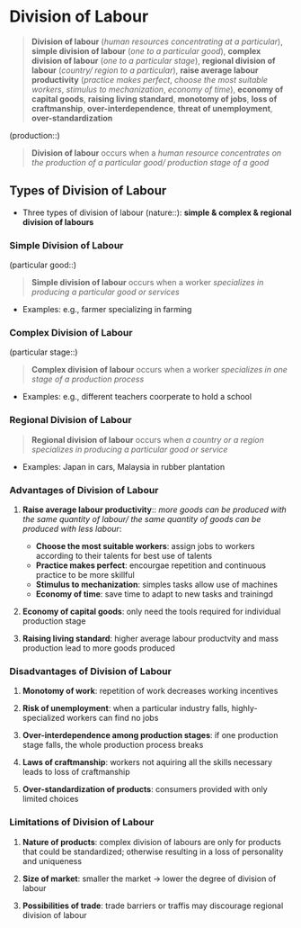 # Division of Labour

> **Division of labour** (*human resources concentrating at a particular*), **simple division of labour** (*one to a particular good*), **complex division of labour** (*one to a particular stage*), **regional division of labour** (*country/ region to a particular*), **raise average labour productivity** (*practice makes perfect*, *choose the most suitable workers*, *stimulus to mechanization*, *economy of time*), **economy of capital goods**, **raising living standard**, **monotomy of jobs**, **loss of craftmanship**, **over-interdependence**, **threat of unemployment**, **over-standardization**

(production::)
> **Division of labour** occurs when a *human resource concentrates on the production of a particular good/ production stage of a good*

## Types of Division of Labour

- Three types of division of labour (nature::): **simple & complex & regional division of labours**

### Simple Division of Labour

(particular good::)
> **Simple division of labour** occurs when a worker *specializes in producing a particular good or services*

- Examples: e.g., farmer specializing in farming

### Complex Division of Labour

(particular stage::)
> **Complex division of labour** occurs when a worker *specializes in one stage of a production process*

- Examples: e.g., different teachers coorperate to hold a school

### Regional Division of Labour

> **Regional division of labour** occurs when *a country or a region specializes in producing a particular good or service*

- Examples: Japan in cars, Malaysia in rubber plantation

### Advantages of Division of Labour

1. **Raise average labour productivity**:: *more goods can be produced with the same quantity of labour/ the same quantity of goods can be produced with less labour*:
   - **Choose the most suitable workers**: assign jobs to workers according to their talents for best use of talents
   - **Practice makes perfect**: encourgae repetition and continuous practice to be more skillful
   - **Stimulus to mechanization**: simples tasks allow use of machines
   - **Economy of time**: save time to adapt to new tasks and trainingd

2. **Economy of capital goods**: only need the tools required for individual production stage

3. **Raising living standard**: higher average labour productvity and mass production lead to more goods produced

### Disadvantages of Division of Labour

1. **Monotomy of work**: repetition of work decreases working incentives

2. **Risk of unemployment**: when a particular industry falls, highly-specialized workers can find no jobs

3. **Over-interdependence among production stages**: if one production stage falls, the whole production process breaks

4. **Laws of craftmanship**: workers not aquiring all the skills necessary leads to loss of craftmanship

5. **Over-standardization of products**: consumers provided with only limited choices

### Limitations of Division of Labour

1. **Nature of products**: complex division of labours are only for products that could be standardized; otherwise resulting in a loss of personality and uniqueness

2. **Size of market**: smaller the market -> lower the degree of division of labour

3. **Possibilities of trade**: trade barriers or traffis may discourage regional division of labour
